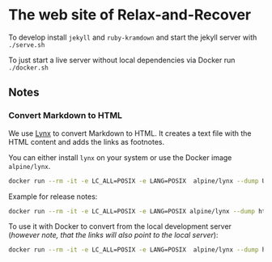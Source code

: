 # The web site of Relax-and-Recover

To develop install `jekyll` and `ruby-kramdown` and start the jekyll server with `./serve.sh`

To just start a live server without local dependencies via Docker run `./docker.sh`

## Notes

### Convert Markdown to HTML

We use [Lynx](https://lynx.invisible-island.net/) to convert Markdown to HTML. It creates a text file with the HTML content and adds the links as footnotes.

You can either install `lynx` on your system or use the Docker image `alpine/lynx`.

```bash
docker run --rm -it -e LC_ALL=POSIX -e LANG=POSIX  alpine/lynx --dump URL > output.txt
```

Example for release notes:

```bash
docker run --rm -it -e LC_ALL=POSIX -e LANG=POSIX alpine/lynx --dump https://relax-and-recover.org/documentation/release-notes-2-8 > release-notes-2-8.txt
```

To use it with Docker to convert from the local development server (*however note, that the links will also point to the local server*):

```bash
docker run --rm -it -e LC_ALL=POSIX -e LANG=POSIX  alpine/lynx --dump http://host.docker.internal:4000/documentation/release-notes-2-8
```
